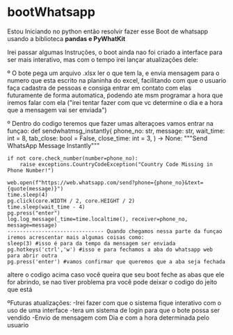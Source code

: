 # bootWhatsapp
Estou Iniciando no python então resolvir fazer esse Boot de whatsapp usando a biblioteca <strong>pandas e PyWhatKit</strong>



Irei passar algumas Instruções, o boot ainda nao foi criado a interface para ser mais interativo, mas com o tempo irei lançar atualizações dele:

º O bote pega um arquivo .xlsx ler o que tem la, e envia mensagem para o numero que esta escrito na planinha do excel, facilitando com que o usuario faça cadastra de pessoas
e consiga entrar em contato com elas futuramente de forma automatica, ṕodendo ate msm programar a hora que iremos falar com ela ("irei tentar fazer com que vc determine o dia
e a hora que a mensagem vai ser enviada")


º Dentro do codigo teremos que fazer umas alteraçoes  vamos entrar na funçao:
def sendwhatmsg_instantly(
    phone_no: str,
    message: str,
    wait_time: int = 8,
    tab_close: bool = False,
    close_time: int = 3,
) -> None:
    """Send WhatsApp Message Instantly"""

    if not core.check_number(number=phone_no):
        raise exceptions.CountryCodeException("Country Code Missing in Phone Number!")

    web.open(f"https://web.whatsapp.com/send?phone={phone_no}&text={quote(message)}")
    time.sleep(4)
    pg.click(core.WIDTH / 2, core.HEIGHT / 2)
    time.sleep(wait_time - 4)
    pg.press("enter")
    log.log_message(_time=time.localtime(), receiver=phone_no, message=message) 
    ------------------------------- Quando chegamos nessa parte da funçao iremos acrescentar mais algumas coisas como:
    sleep(3) #isso é para da tempo da mensagem ser enviada
    pg.hotkeys('ctrl','w') #isso e para fechamos a aba do whatsapp web para abrir outra
    pg.press('enter') #vamos confirmar que queremos que a aba seja fechada 
    

altere o codigo acima caso você queira que seu boot feche as abas que ele for abrindo, se nao tiver problema pra você  pode deixar o codigo do jeito que está



  ºFuturas atualizações:
-Irei fazer com que o sistema fique interativo com o uso de uma interface
-tera um sistema de login para que o bote possa ser vendido
-Envio de mensagem com Dia e com a hora determinada pelo usuario

